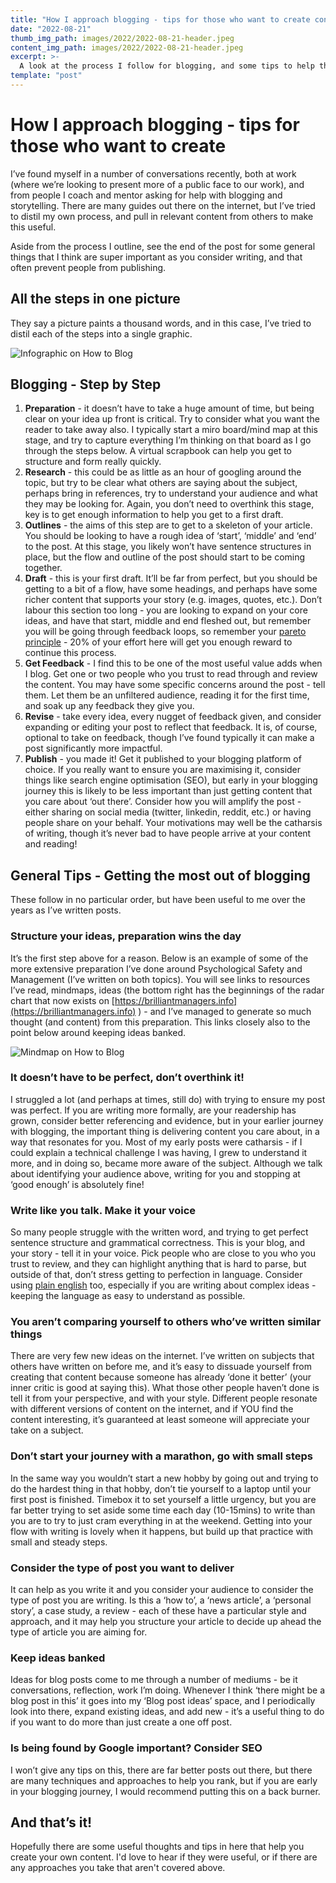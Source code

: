 ```yaml
---
title: "How I approach blogging - tips for those who want to create content"
date: "2022-08-21"
thumb_img_path: images/2022/2022-08-21-header.jpeg 
content_img_path: images/2022/2022-08-21-header.jpeg
excerpt: >-
  A look at the process I follow for blogging, and some tips to help those struggling to create content.
template: "post"
---
```


# How I approach blogging - tips for those who want to create

I’ve found myself in a number of conversations recently, both at work (where we’re looking to present more of a public face to our work), and from people I coach and mentor asking for help with blogging and storytelling.  There are many guides out there on the internet, but I’ve tried to distil my own process, and pull in relevant content from others to make this useful.

Aside from the process I outline, see the end of the post for some general things that I think are super important as you consider writing, and that often prevent people from publishing.

## All the steps in one picture

They say a picture paints a thousand words, and in this case, I’ve tried to distil each of the steps into a single graphic.

![Infographic on How to Blog](/images/2022/infographic.png)

## Blogging - Step by Step

1. **Preparation** - it doesn’t have to take a huge amount of time, but being clear on your idea up front is critical.  Try to consider what you want the reader to take away also.  I typically start a miro board/mind map at this stage, and try to capture everything I’m thinking on that board as I go through the steps below.  A virtual scrapbook can help you get to structure and form really quickly.
2. **Research** - this could be as little as an hour of googling around the topic, but try to be clear what others are saying about the subject, perhaps bring in references, try to understand your audience and what they may be looking for.  Again, you don’t need to overthink this stage, key is to get enough information to help you get to a first draft.
3. **Outlines** - the aims of this step are to get to a skeleton of your article.  You should be looking to have a rough idea of ‘start’, ‘middle’ and ‘end’ to the post.  At this stage, you likely won’t have sentence structures in place, but the flow and outline of the post should start to be coming together.
4. **Draft** - this is your first draft.  It’ll be far from perfect, but you should be getting to a bit of a flow, have some headings, and perhaps have some richer content that supports your story (e.g. images, quotes, etc.).  Don’t labour this section too long - you are looking to expand on your core ideas, and have that start, middle and end fleshed out, but remember you will be going through feedback loops, so remember your [pareto principle](https://en.wikipedia.org/wiki/Pareto_principle) - 20% of your effort here will get you enough reward to continue this process.
5. **Get Feedback** - I find this to be one of the most useful value adds when I blog.  Get one or two people who you trust to read through and review the content.  You may have some specific concerns around the post - tell them.  Let them be an unfiltered audience, reading it for the first time, and soak up any feedback they give you.
6. **Revise** - take every idea, every nugget of feedback given, and consider expanding or editing your post to reflect that feedback.  It is, of course, optional to take on feedback, though I’ve found typically it can make a post significantly more impactful.
7. **Publish** - you made it! Get it published to your blogging platform of choice.  If you really want to ensure you are maximising it, consider things like search engine optimisation (SEO), but early in your blogging journey this is likely to be less important than just getting content that you care about ‘out there’.  Consider how you will amplify the post - either sharing on social media (twitter, linkedin, reddit, etc.) or having people share on your behalf.  Your motivations may well be the catharsis of writing, though it’s never bad to have people arrive at your content and reading!

## General Tips - Getting the most out of blogging

These follow in no particular order, but have been useful to me over the years as I’ve written posts.

### Structure your ideas, preparation wins the day

It’s the first step above for a reason.  Below is an example of some of the more extensive preparation I’ve done around Psychological Safety and Management (I’ve written on both topics).  You will see links to resources I’ve read, mindmaps, ideas (the bottom right has the beginnings of the radar chart that now exists on [https://brilliantmanagers.info](https://brilliantmanagers.info) ) - and I’ve managed to generate so much thought (and content) from this preparation.  This links closely also to the point below around keeping ideas banked.

![Mindmap on How to Blog](/images/2022/mindmap.png)

### It doesn’t have to be perfect, don’t overthink it!

I struggled a lot (and perhaps at times, still do) with trying to ensure my post was perfect.  If you are writing more formally, are your readership has grown, consider better referencing and evidence, but in your earlier journey with blogging, the important thing is delivering content you care about, in a way that resonates for you.  Most of my early posts were catharsis - if I could explain a technical challenge I was having, I grew to understand it more, and in doing so, became more aware of the subject.  Although we talk about identifying your audience above, writing for you and stopping at ‘good enough’ is absolutely fine!

### Write like you talk.  Make it your voice

So many people struggle with the written word, and trying to get perfect sentence structure and grammatical correctness.  This is your blog, and your story - tell it in your voice.  Pick people who are close to you who you trust to review, and they can highlight anything that is hard to parse, but outside of that, don’t stress getting to perfection in language.  Consider using [plain english](http://www.plainenglish.co.uk/how-to-write-in-plain-english.html) too, especially if you are writing about complex ideas - keeping the language as easy to understand as possible.

### You aren’t comparing yourself to others who’ve written similar things

There are very few new ideas on the internet.  I’ve written on subjects that others have written on before me, and it’s easy to dissuade yourself from creating that content because someone has already ‘done it better’ (your inner critic is good at saying this).  What those other people haven’t done is tell it from your perspective, and with your style.  Different people resonate with different versions of content on the internet, and if YOU find the content interesting, it’s guaranteed at least someone will appreciate your take on a subject.

### Don’t start your journey with a marathon, go with small steps

In the same way you wouldn’t start a new hobby by going out and trying to do the hardest thing in that hobby, don’t tie yourself to a laptop until your first post is finished.  Timebox it to set yourself a little urgency, but you are far better trying to set aside some time each day (10-15mins) to write than you are to try to just cram everything in at the weekend.  Getting into your flow with writing is lovely when it happens, but build up that practice with small and steady steps.

### Consider the type of post you want to deliver

It can help as you write it and you consider your audience to consider the type of post you are writing.  Is this a ‘how to’, a ‘news article’, a ‘personal story’, a case study, a review - each of these have a particular style and approach, and it may help you structure your article to decide up ahead the type of article you are aiming for.

### Keep ideas banked

Ideas for blog posts come to me through a number of mediums - be it conversations, reflection, work I’m doing.  Whenever I think ‘there might be a blog post in this’ it goes into my ‘Blog post ideas’ space, and I periodically look into there, expand existing ideas, and add new - it’s a useful thing to do if you want to do more than just create a one off post.

### Is being found by Google important? Consider SEO

I won’t give any tips on this, there are far better posts out there, but there are many techniques and approaches to help you rank, but if you are early in your blogging journey, I would recommend putting this on a back burner.

## And that’s it!

Hopefully there are some useful thoughts and tips in here that help you create your own content.  I'd love to hear if they were useful, or if there are any approaches you take that aren't covered above.

